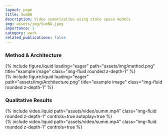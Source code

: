 ```yaml
---
layout: page
title: SumBA
description: Video sumarization using state space models  
img: assets/img/SumBA.jpeg
importance: 1
category: work
related_publications: false
---
```

<h3>Method & Architecture</h3>
<div class="row">
    <div class="col-sm mt-2 mt-md-0">
        {% include figure.liquid loading="eager" path="assets/img/method.png" title="example image" class="img-fluid rounded z-depth-1" %}
    </div>
    <div class="col-sm mt-2 mt-md-0">
        {% include figure.liquid loading="eager" path="assets/img/Architecture.png" title="example image" class="img-fluid rounded z-depth-1" %}
    </div>
</div>

<h3>Qualitative Results</h3>
<div class="row">
    <div class="col-sm mt-3 mt-md-0">
        {% include video.liquid path="assets/video/summ.mp4" class="img-fluid rounded z-depth-1" controls=true autoplay=true %}
    </div>
    <div class="col-sm mt-3 mt-md-0">
        {% include video.liquid path="assets/video/summ.mp4" class="img-fluid rounded z-depth-1" controls=true %}
    </div>
</div> 


